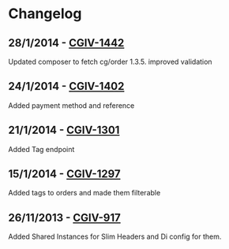 Changelog
=========

28/1/2014 - [CGIV-1442](https://channelgrabber.atlassian.net/browse/CGIV-1442)
-----------------------
Updated composer to fetch cg/order 1.3.5. improved validation

24/1/2014 - [CGIV-1402](https://channelgrabber.atlassian.net/browse/CGIV-1402)
-----------------------
Added payment method and reference

21/1/2014 - [CGIV-1301](https://channelgrabber.atlassian.net/browse/CGIV-1301)
-----------------------
Added Tag endpoint

15/1/2014 - [CGIV-1297](https://channelgrabber.atlassian.net/browse/CGIV-1297)
-----------------------
Added tags to orders and made them filterable

26/11/2013 - [CGIV-917](https://channelgrabber.atlassian.net/browse/CGIV-917)
------------------------
Added Shared Instances for Slim Headers and Di config for them.
